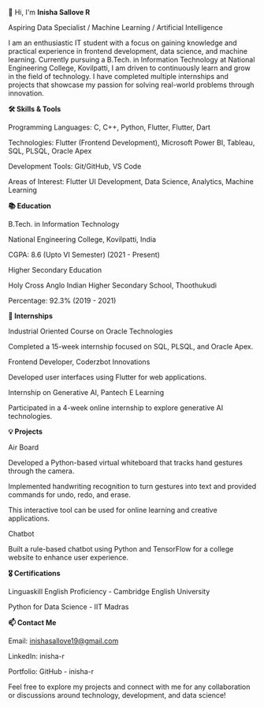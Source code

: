 👋 Hi, I'm **Inisha Sallove R**

Aspiring Data Specialist / Machine Learning / Artificial Intelligence 

I am an enthusiastic IT student with a focus on gaining knowledge and practical experience in frontend development, data science, and machine learning. Currently pursuing a B.Tech. in Information Technology at National Engineering College, Kovilpatti, I am driven to continuously learn and grow in the field of technology. I have completed multiple internships and projects that showcase my passion for solving real-world problems through innovation.

**🛠️ Skills & Tools**

Programming Languages: C, C++, Python, Flutter, Flutter, Dart

Technologies: Flutter (Frontend Development), Microsoft Power BI, Tableau, SQL, PLSQL, Oracle Apex

Development Tools: Git/GitHub, VS Code

Areas of Interest: Flutter UI Development, Data Science, Analytics, Machine Learning

**📚 Education**

B.Tech. in Information Technology

National Engineering College, Kovilpatti, India

CGPA: 8.6 (Upto VI Semester) (2021 - Present)

Higher Secondary Education

Holy Cross Anglo Indian Higher Secondary School, Thoothukudi

Percentage: 92.3% (2019 - 2021)

**💼 Internships**

Industrial Oriented Course on Oracle Technologies

Completed a 15-week internship focused on SQL, PLSQL, and Oracle Apex.

Frontend Developer, Coderzbot Innovations

Developed user interfaces using Flutter for web applications.

Internship on Generative AI, Pantech E Learning

Participated in a 4-week online internship to explore generative AI technologies.

**💡 Projects**

Air Board

Developed a Python-based virtual whiteboard that tracks hand gestures through the camera.

Implemented handwriting recognition to turn gestures into text and provided commands for undo, redo, and erase.

This interactive tool can be used for online learning and creative applications.

Chatbot

Built a rule-based chatbot using Python and TensorFlow for a college website to enhance user experience.

**🎖️ Certifications**

Linguaskill English Proficiency - Cambridge English University

Python for Data Science - IIT Madras

**📫 Contact Me**

Email: inishasallove19@gmail.com

LinkedIn: inisha-r

Portfolio: GitHub - inisha-r

Feel free to explore my projects and connect with me for any collaboration or discussions around technology, development, and data science!
